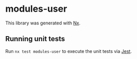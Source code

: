 # modules-user

This library was generated with [Nx](https://nx.dev).

## Running unit tests

Run `nx test modules-user` to execute the unit tests via [Jest](https://jestjs.io).
